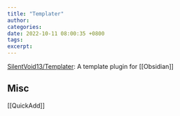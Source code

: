 ```yaml
---
title: "Templater"
author: 
categories: 
date: 2022-10-11 08:00:35 +0800
tags: 
excerpt: 
---
```




[SilentVoid13/Templater](https://github.com/SilentVoid13/Templater): A template plugin for [[Obsidian]]







## Misc

[[QuickAdd]]





